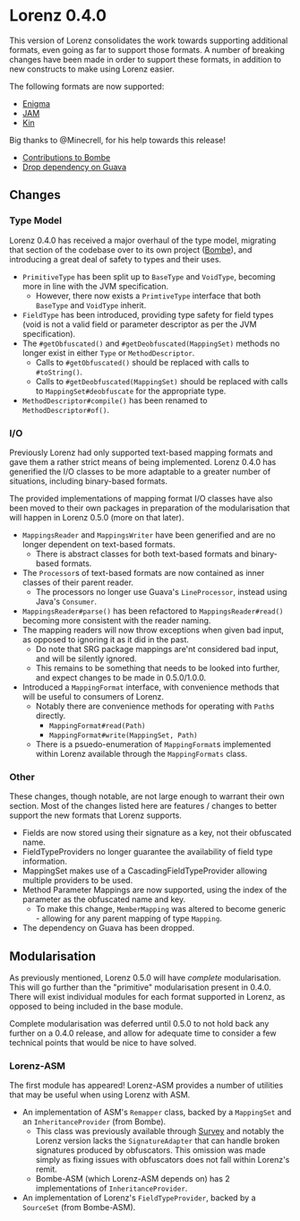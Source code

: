 Lorenz 0.4.0
============

This version of Lorenz consolidates the work towards supporting additional formats, even
going as far to support those formats. A number of breaking changes have been made in order
to support these formats, in addition to new constructs to make using Lorenz easier.

The following formats are now supported:

- [Enigma](http://www.cuchazinteractive.com/enigma/)
- [JAM](https://github.com/caseif/JAM)
- [Kin](https://github.com/KyoriPowered/heart/blob/8b739bf173a43933d6743b86be16e811a0293624/src/main/java/net/kyori/heart/mapping/type/KinMappingType.java)

Big thanks to @Minecrell, for his help towards this release!

- [Contributions to Bombe](https://github.com/jamiemansfield/Bombe/commits?author=Minecrell)
- [Drop dependency on Guava](https://github.com/jamiemansfield/Lorenz/pull/5)

## Changes

### Type Model

Lorenz 0.4.0 has received a major overhaul of the type model, migrating that section of
the codebase over to its own project ([Bombe](https://github.com/jamiemansfield/Bombe)),
and introducing a great deal of safety to types and their uses.

- `PrimitiveType` has been split up to `BaseType` and `VoidType`, becoming more in line
  with the JVM specification.
  - However, there now exists a `PrimtiveType` interface that both `BaseType` and
    `VoidType` inherit.
- `FieldType` has been introduced, providing type safety for field types (void is not a
  valid field or parameter descriptor as per the JVM specification).
- The `#getObfuscated()` and `#getDeobfuscated(MappingSet)` methods no longer exist in
  either `Type` or `MethodDescriptor`.
  - Calls to `#getObfuscated()` should be replaced with calls to `#toString()`.
  - Calls to `#getDeobfuscated(MappingSet)` should be replaced with calls to
    `MappingSet#deobfuscate` for the appropriate type.
- `MethodDescriptor#compile()` has been renamed to `MethodDescriptor#of()`.

### I/O

Previously Lorenz had only supported text-based mapping formats and gave them a rather
strict means of being implemented. Lorenz 0.4.0 has generified the I/O classes to be more
adaptable to a greater number of situations, including binary-based formats.

The provided implementations of mapping format I/O classes have also been moved to their
own packages in preparation of the modularisation that will happen in Lorenz 0.5.0 (more
on that later).

- `MappingsReader` and `MappingsWriter` have been generified and are no longer dependent
  on text-based formats.
  - There is abstract classes for both text-based formats and binary-based formats.
- The `Processor`s of text-based formats are now contained as inner classes of their
  parent reader.
  - The processors no longer use Guava's `LineProcessor`, instead using Java's `Consumer`.
- `MappingsReader#parse()` has been refactored to `MappingsReader#read()` becoming more
  consistent with the reader naming.
- The mapping readers will now throw exceptions when given bad input, as opposed to ignoring
  it as it did in the past.
  - Do note that SRG package mappings are'nt considered bad input, and will be silently
    ignored.
  - This remains to be something that needs to be looked into further, and expect changes
    to be made in 0.5.0/1.0.0.
- Introduced a `MappingFormat` interface, with convenience methods that will be useful to
  consumers of Lorenz.
  - Notably there are convenience methods for operating with `Path`s directly.
    - `MappingFormat#read(Path)`
    - `MappingFormat#write(MappingSet, Path)`
  - There is a psuedo-enumeration of `MappingFormat`s implemented within Lorenz available
    through the `MappingFormats` class.
  
### Other

These changes, though notable, are not large enough to warrant their own section. Most of
the changes listed here are features / changes to better support the new formats that
Lorenz supports.

- Fields are now stored using their signature as a key, not their obfuscated name.
- FieldTypeProviders no longer guarantee the availability of field type information.
- MappingSet makes use of a CascadingFieldTypeProvider allowing multiple providers to be used.
- Method Parameter Mappings are now supported, using the index of the parameter as the
  obfuscated name and key.
  - To make this change, `MemberMapping` was altered to become generic - allowing for any
    parent mapping of type `Mapping`.
- The dependency on Guava has been dropped.
  
## Modularisation

As previously mentioned, Lorenz 0.5.0 will have *complete* modularisation. This will go
further than the "primitive" modularisation present in 0.4.0. There will exist individual
modules for each format supported in Lorenz, as opposed to being included in the base
module.

Complete modularisation was deferred until 0.5.0 to not hold back any further on a 0.4.0
release, and allow for adequate time to consider a few technical points that would be nice
to have solved.
    
### Lorenz-ASM

The first module has appeared! Lorenz-ASM provides a number of utilities that may be useful
when using Lorenz with ASM.

- An implementation of ASM's `Remapper` class, backed by a `MappingSet` and an
  `InheritanceProvider` (from Bombe).
  - This class was previously available through
    [Survey](https://github.com/jamiemansfield/Survey) and notably the Lorenz version
    lacks the `SignatureAdapter` that can handle broken signatures produced by obfuscators.
    This omission was made simply as fixing issues with obfuscators does not fall within
    Lorenz's remit.
  - Bombe-ASM (which Lorenz-ASM depends on) has 2 implementations of `InheritanceProvider`.
- An implementation of Lorenz's `FieldTypeProvider`, backed by a `SourceSet` (from
  Bombe-ASM).
